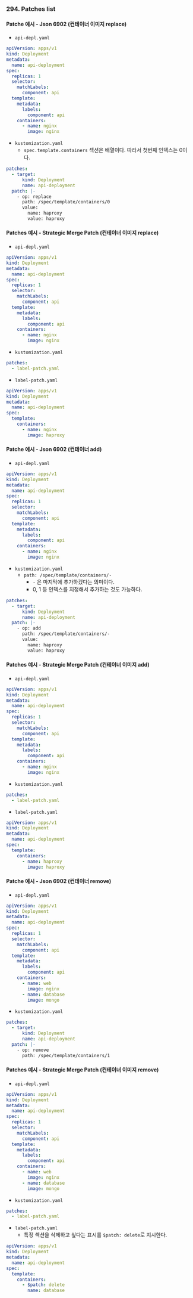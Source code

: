 ### 294. Patches list
#### Patche 예시 - Json 6902 (컨테이너 이미지 replace)
- `api-depl.yaml`
```yaml
apiVersion: apps/v1
kind: Deployment
metadata:
  name: api-deployment
spec:
  replicas: 1
  selector:
    matchLabels:
      component: api
  template:
    metadata:
      labels:
        component: api
    containers:
      - name: nginx
        image: nginx
```

- `kustomization.yaml`
	- `spec.template.containers` 섹션은 배열이다. 따라서 첫번째 인덱스는 0이다.
```yaml
patches:
  - target:
      kind: Deployment
      name: api-deployment
  patch: |-
    - op: replace
      path: /spec/template/containers/0
      value:
        name: haproxy
        value: haproxy
```

#### Patches 예시 - Strategic Merge Patch (컨테이너 이미지 replace)
- `api-depl.yaml`
```yaml
apiVersion: apps/v1
kind: Deployment
metadata:
  name: api-deployment
spec:
  replicas: 1
  selector:
    matchLabels:
      component: api
  template:
    metadata:
      labels:
        component: api
    containers:
      - name: nginx
        image: nginx
```

- `kustomization.yaml`
```yaml
patches:
  - label-patch.yaml
```

- `label-patch.yaml`
```yaml
apiVersion: apps/v1
kind: Deployment
metadata:
  name: api-deployment
spec:
  template:
    containers:
      - name: nginx
        image: haproxy
```

#### Patche 예시 - Json 6902 (컨테이너 add)
- `api-depl.yaml`
```yaml
apiVersion: apps/v1
kind: Deployment
metadata:
  name: api-deployment
spec:
  replicas: 1
  selector:
    matchLabels:
      component: api
  template:
    metadata:
      labels:
        component: api
    containers:
      - name: nginx
        image: nginx
```

- `kustomization.yaml`
	- `path: /spec/template/containers/-`
		- `-` 은 마지막에 추가하겠다는 의미이다.
		- 0, 1 등 인덱스를 지정해서 추가하는 것도 가능하다.
```yaml
patches:
  - target:
      kind: Deployment
      name: api-deployment
  patch: |-
    - op: add
      path: /spec/template/containers/-
      value:
        name: haproxy
        value: haproxy
```

#### Patches 예시 - Strategic Merge Patch (컨테이너 이미지 add)
- `api-depl.yaml`
```yaml
apiVersion: apps/v1
kind: Deployment
metadata:
  name: api-deployment
spec:
  replicas: 1
  selector:
    matchLabels:
      component: api
  template:
    metadata:
      labels:
        component: api
    containers:
      - name: nginx
        image: nginx
```

- `kustomization.yaml`
```yaml
patches:
  - label-patch.yaml
```

- `label-patch.yaml`
```yaml
apiVersion: apps/v1
kind: Deployment
metadata:
  name: api-deployment
spec:
  template:
    containers:
      - name: haproxy
        image: haproxy
```

#### Patche 예시 - Json 6902 (컨테이너 remove)
- `api-depl.yaml`
```yaml
apiVersion: apps/v1
kind: Deployment
metadata:
  name: api-deployment
spec:
  replicas: 1
  selector:
    matchLabels:
      component: api
  template:
    metadata:
      labels:
        component: api
    containers:
      - name: web
        image: nginx
      - name: database
        image: mongo
```

- `kustomization.yaml`
```yaml
patches:
  - target:
      kind: Deployment
      name: api-deployment
  patch: |-
    - op: remove
      path: /spec/template/containers/1
```

#### Patches 예시 - Strategic Merge Patch (컨테이너 이미지 remove)
- `api-depl.yaml`
```yaml
apiVersion: apps/v1
kind: Deployment
metadata:
  name: api-deployment
spec:
  replicas: 1
  selector:
    matchLabels:
      component: api
  template:
    metadata:
      labels:
        component: api
    containers:
      - name: web
        image: nginx
      - name: database
        image: mongo
```

- `kustomization.yaml`
```yaml
patches:
  - label-patch.yaml
```

- `label-patch.yaml`
	- 특정 섹션을 삭제하고 싶다는 표시를 `$patch: delete`로 지시한다.
```yaml
apiVersion: apps/v1
kind: Deployment
metadata:
  name: api-deployment
spec:
  template:
    containers:
      - $patch: delete
        name: database
```